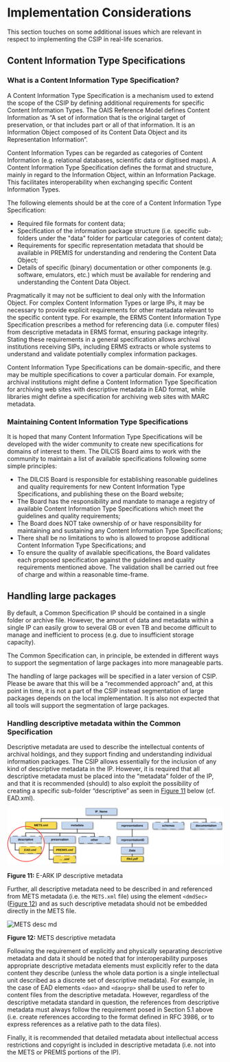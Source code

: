 
# Implementation Considerations
This section touches on some additional issues which are relevant in respect to implementing the CSIP in real-life scenarios.

## Content Information Type Specifications

### What is a Content Information Type Specification?
A Content Information Type Specification is a mechanism used to extend the scope of the CSIP by defining additional requirements for specific Content Information Types. The OAIS Reference Model defines Content Information as “A set of information that is the original target of preservation, or that includes part or all of that information. It is an Information Object composed of its Content Data Object and its Representation Information”.

Content Information Types can be regarded as categories of Content Information (e.g. relational databases, scientific data or digitised maps). A Content Information Type Specification defines the format and structure, mainly in regard to the Information Object, within an Information Package. This facilitates interoperability when exchanging specific Content Information Types.

The following elements should be at the core of a Content Information Type Specification:

- Required file formats for content data;
- Specification of the information package structure (i.e. specific sub-folders under the "data" folder for particular categories of content data);
- Requirements for specific representation metadata that should be available in PREMIS for understanding and rendering the Content Data Object;
- Details of specific (binary) documentation or other components (e.g. software, emulators, etc.) which must be available for rendering and understanding the Content Data Object.

Pragmatically it may not be sufficient to deal only with the Information Object. For complex Content Information Types or large IPs, it may be necessary to provide explicit requirements for other metadata relevant to the specific content type. For example, the ERMS Content Information Type Specification prescribes a method for referencing data (i.e. computer files) from descriptive metadata in ERMS format, ensuring package integrity. Stating these requirements in a general specification allows archival institutions receiving SIPs, including ERMS extracts or whole systems to understand and validate potentially complex information packages.

Content Information Type Specifications can be domain-specific, and there may be multiple specifications to cover a particular domain. For example, archival institutions might define a Content Information Type Specification for archiving web sites with descriptive metadata in EAD format, while libraries might define a specification for archiving web sites with MARC metadata.

### Maintaining Content Information Type Specifications
It is hoped that many Content Information Type Specifications will be developed with the wider community to create new specifications for domains of interest to them. The DILCIS Board aims to work with the community to maintain a list of available specifications following some simple principles:

- The DILCIS Board is responsible for establishing reasonable guidelines and quality requirements for new Content Information Type Specifications, and publishing these on the Board website;
- The Board has the responsibility and mandate to manage a registry of available Content Information Type Specifications which meet the guidelines and quality requirements;
- The Board does NOT take ownership of or have responsibility for maintaining and sustaining any Content Information Type Specifications;
- There shall be no limitations to who is allowed to propose additional Content Information Type Specifications; and
- To ensure the quality of available specifications, the Board validates each proposed specification against the guidelines and quality requirements mentioned above. The validation shall be carried out free of charge and within a reasonable time-frame.

## Handling large packages
By default, a Common Specification IP should be contained in a single folder or archive file. However, the amount of data and metadata within a single IP can easily grow to several GB or even TB and become difficult to manage and inefficient to process (e.g. due to insufficient storage capacity).

The Common Specification can, in principle, be extended in different ways to support the segmentation of large packages into more manageable parts.

The handling of large packages will be specified in a later version of CSIP. Please be aware that this will be a “recommended approach” and, at this point in time, it is not a part of the CSIP instead segmentation of large packages depends on the local implementation. It is also not expected that all tools will support the segmentation of large packages.

### Handling descriptive metadata within the Common Specification
Descriptive metadata are used to describe the intellectual contents of archival holdings, and they support finding and understanding individual information packages. The CSIP allows essentially for the inclusion of any kind of descriptive metadata in the IP. However, it is required that all descriptive metadata must be placed into the “metadata” folder of the IP, and that it is recommended (should) to also exploit the possibility of creating a specific sub-folder “descriptive” as seen in [Figure 11](#fig11) below (cf. EAD.xml).

<a name="fig11"></a>
![CSIP Example](figs/fig_11_eark_ip_desc_md.svg "EARK IP descriptive metadata.")

**Figure 11:** E-ARK IP descriptive metadata

Further, all descriptive metadata need to be described in and referenced from METS metadata (i.e. the `METS.xml` file) using the element `<dmdSec>` ([Figure 12](#fig12)) and as such descriptive metadata should not be embedded directly in the METS file.

<a name="fig12"></a>
![METS desc md](figs/fig_12_mets_desc_md.svg "METS descriptive metadata.")

**Figure 12:** METS descriptive metadata

Following the requirement of explicitly and physically separating descriptive metadata and data it should be noted that for interoperability purposes appropriate descriptive metadata elements must explicitly refer to the data content they describe (unless the whole data portion is a single intellectual unit described as a discrete set of descriptive metadata). For example, in the case of EAD elements `<dao>` and `<daogrp>` shall be used to refer to content files from the descriptive metadata. However, regardless of the descriptive metadata standard in question, the references from descriptive metadata must always follow the requirement posed in Section 5.1 above (i.e. create references according to the format defined in RFC 3986, or to express references as a relative path to the data files).

Finally, it is recommended that detailed metadata about intellectual access restrictions and copyright is included in descriptive metadata (i.e. not into the METS or PREMIS portions of the IP).
